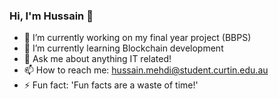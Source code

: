 ### Hi, I'm Hussain 👋

- 🔭 I’m currently working on my final year project (BBPS)
- 🌱 I’m currently learning Blockchain development
- 💬 Ask me about anything IT related!
- 📫 How to reach me: hussain.mehdi@student.curtin.edu.au
- ⚡ Fun fact: 'Fun facts are a waste of time!'

<!--
**hussainm15121/hussainm15121** is a ✨ _special_ ✨ repository because its `README.md` (this file) appears on your GitHub profile.

Here are some ideas to get you started:

- 🔭 I’m currently working on ...
- 🌱 I’m currently learning ...
- 👯 I’m looking to collaborate on ...
- 🤔 I’m looking for help with ...
- 💬 Ask me about ...
- 📫 How to reach me: ...
- 😄 Pronouns: ...
- ⚡ Fun fact: ...
-->
